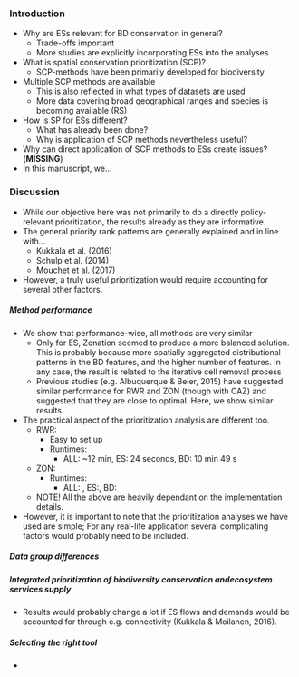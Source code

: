 ### Introduction

+ Why are ESs relevant for BD conservation in general?
  + Trade-offs important
  + More studies are explicitly incorporating ESs into the analyses
+ What is spatial conservation prioritization (SCP)?
  + SCP-methods have been primarily developed for biodiversity
+ Multiple SCP methods are available
  + This is also reflected in what types of datasets are used
  + More data covering broad geographical ranges and species is becoming available (RS)
+ How is SP for ESs different?
  + What has already been done?
  + Why is application of SCP methods nevertheless useful?
+ Why can direct application of SCP methods to ESs create issues? (**MISSING**)
+ In this manuscript, we...




### Discussion

- While our objective here was not primarily to do a directly	policy-relevant prioritization, the results already as they are informative.
- The general priority rank patterns are generally explained and in line with...
  - Kukkala et al. (2016)
  - Schulp et al. (2014)
  - Mouchet et al. (2017)
- However, a truly useful prioritization would require accounting for several other factors. 



##### Method performance

+ We show that performance-wise, all methods are very similar
  + Only for ES, Zonation seemed to produce a more balanced solution. This is probably because more spatially aggregated distributional patterns in the BD features, and the higher number of features. In any case, the result is related to the iterative cell removal process
  + Previous studies (e.g. Albuquerque & Beier, 2015) have suggested similar performance for RWR and ZON (though with CAZ) and suggested that they are close to optimal. Here, we show similar results.
+ The practical aspect of the prioritization analysis are different too.
  + RWR: 
    + Easy to set up
    + Runtimes:
      + ALL: ~12 min, ES: 24 seconds, BD: 10 min 49 s
  + ZON:
    + Runtimes:
      + ALL: , ES:, BD: 
  + NOTE! All the above are heavily dependant on the implementation details. 
+ However, it is important to note that the prioritization analyses we have used are simple; For any real-life application several complicating factors would probably need to be included. 



##### Data group differences



##### Integrated prioritization of biodiversity conservation andecosystem services supply

+ Results would probably change a lot if ES flows and demands would be accounted for through e.g. connectivity (Kukkala & Moilanen, 2016).



##### Selecting the right tool

+ ​